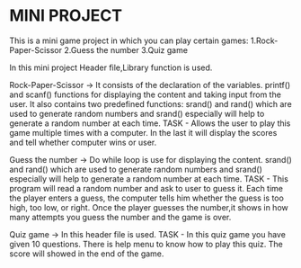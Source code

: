 # MINI PROJECT

This is a mini game project in which you can play certain games:
1.Rock-Paper-Scissor
2.Guess the number
3.Quiz game

In this mini project Header file,Library function is used.

Rock-Paper-Scissor -> 
It consists of the declaration of the variables.
printf() and scanf() functions for displaying the content and taking input from the user. It also contains two predefined functions:
srand() and rand() which are used to generate random numbers and srand() especially will help to generate a random number at each time.
TASK - Allows the user to play this game multiple times with a computer. 
       In the last it will display the scores and tell whether computer wins or user.

Guess the number ->
Do while loop is use for displaying the content.
srand() and rand() which are used to generate random numbers and srand() especially will help to generate a random number at each time.
TASK - This program will read a random number and ask to user to guess it.
       Each time the player enters a guess, the computer tells him whether the guess is too high, too low, or right.
       Once the player guesses the number,it shows in how many attempts you guess the number and the game is over.

Quiz game ->
In this header file is used.
TASK - In this quiz game you have given 10 questions.
       There is help menu to know how to play this quiz.
       The score will showed in the end of the game.
